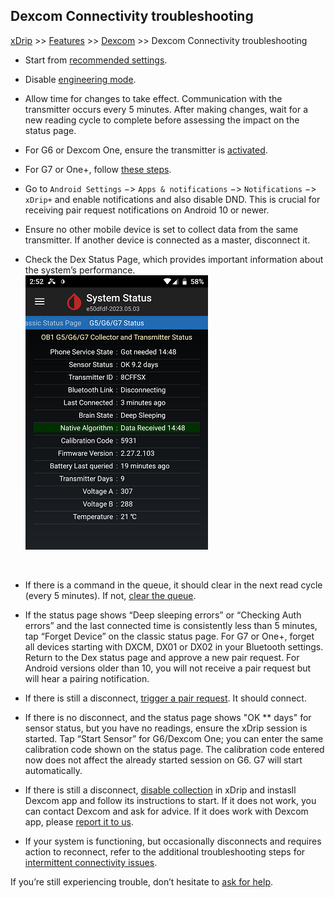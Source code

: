 ## Dexcom Connectivity troubleshooting
[xDrip](../README.md) >> [Features](Features_page.md) >> [Dexcom](./Dexcom_page.md) >> Dexcom Connectivity troubleshooting  
  
* Start from [recommended settings](./G6-Recommended-Settings.md).  
  
* Disable [engineering mode](./Engineering-Mode.md).  
  
* Allow time for changes to take effect.  Communication with the transmitter occurs every 5 minutes.  After making changes, wait for a new reading cycle to complete before assessing the impact on the status page.  
  
* For G6 or Dexcom One, ensure the transmitter is [activated](./Dexcom/NewG6TX_Activation.md).  

* For G7 or One+, follow [these steps](./Dexcom/G7.md).  
  
* Go to `Android Settings` &#8722;> `Apps & notifications` &#8722;> `Notifications` &#8722;> `xDrip+` and enable notifications and also disable DND.  This is crucial for receiving pair request notifications on Android 10 or newer.  
  
* Ensure no other mobile device is set to collect data from the same transmitter. If another device is connected as a master, disconnect it.  
  
* Check the Dex Status Page, which provides important information about the system’s performance.  
![](./images/system-status-pg.png)  
<br/>  
  
* If there is a command in the queue, it should clear in the next read cycle (every 5 minutes). If not, [clear the queue](./Clear-queue.md).  
  
* If the status page shows “Deep sleeping errors” or “Checking Auth errors” and the last connected time is consistently less than 5 minutes, tap “Forget Device” on the classic status page.  For G7 or One+, forget all devices starting with DXCM, DX01 or DX02 in your Bluetooth settings.  
Return to the Dex status page and approve a new pair request. For Android versions older than 10, you will not receive a pair request but will hear a pairing notification.  
  
* If there is still a disconnect, [trigger a pair request](./MissedPairRequest.md).  It should connect.  
  
* If  there is no disconnect, and the status page shows "OK \*\* days" for sensor status, but you have no readings, ensure the xDrip session is started.  Tap “Start Sensor” for G6/Dexcom One; you can enter the same calibration code shown on the status page. The calibration code entered now does not affect the already started session on G6.  G7 will start automatically.  
  
* If there is still a disconnect, [disable collection](./Stop-xDrip.md) in xDrip and instasll Dexcom app and follow its instructions to start.  If it does not work, you can contact Dexcom and ask for advice.  If it does work with Dexcom app, please [report it to us](./Contact.md).  
  
* If your system is functioning, but occasionally disconnects and requires action to reconnect, refer to the additional troubleshooting steps for [intermittent connectivity issues](./Intermittent.md).  
  
If you’re still experiencing trouble, don’t hesitate to [ask for help](./Contact.md).  
  
  
